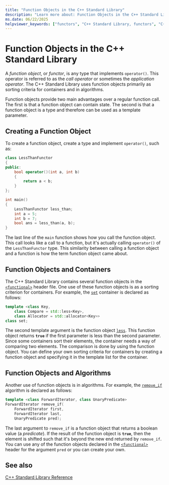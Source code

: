 ```yaml
---
title: "Function Objects in the C++ Standard Library"
description: "Learn more about: Function Objects in the C++ Standard Library"
ms.date: 06/22/2025
helpviewer_keywords: ["functors", "C++ Standard Library, functors", "C++ Standard Library, function objects", "function objects"]
---
```

# Function Objects in the C++ Standard Library

A *function object*, or *functor*, is any type that implements `operator()`. This operator is referred to as the *call operator* or sometimes the *application operator*. The C++ Standard Library uses function objects primarily as sorting criteria for containers and in algorithms.

Function objects provide two main advantages over a regular function call. The first is that a function object can contain state. The second is that a function object is a type and therefore can be used as a template parameter.

## Creating a Function Object

To create a function object, create a type and implement `operator()`, such as:

```cpp
class LessThanFunctor
{
public:
    bool operator()(int a, int b)
    {
        return a < b;
    }
};

int main()
{
    LessThanFunctor less_than;
    int a = 5;
    int b = 7;
    bool ans = less_than(a, b);
}
```

The last line of the `main` function shows how you call the function object. This call looks like a call to a function, but it's actually calling `operator()` of the `LessThanFunctor` type. This similarity between calling a function object and a function is how the term function object came about.

## Function Objects and Containers

The C++ Standard Library contains several function objects in the [`<functional>`](functional.md) header file. One use of these function objects is as a sorting criterion for containers. For example, the [`set`](set-class.md) container is declared as follows:

```cpp
template <class Key,
    class Compare = std::less<Key>,
    class Allocator = std::allocator<Key>>
class set;
```

The second template argument is the function object [`less`](less-struct.md). This function object returns **`true`** if the first parameter is less than the second parameter. Since some containers sort their elements, the container needs a way of comparing two elements. The comparison is done by using the function object. You can define your own sorting criteria for containers by creating a function object and specifying it in the template list for the container.

## Function Objects and Algorithms

Another use of function objects is in algorithms. For example, the [`remove_if`](algorithm-functions.md#remove_if) algorithm is declared as follows:

```cpp
template <class ForwardIterator, class UnaryPredicate>
ForwardIterator remove_if(
    ForwardIterator first,
    ForwardIterator last,
    UnaryPredicate pred);
```

The last argument to `remove_if` is a function object that returns a boolean value (a *predicate*). If the result of the function object is **`true`**, then the element is shifted such that it's beyond the new end returned by `remove_if`. You can use any of the function objects declared in the [`<functional>`](functional.md) header for the argument `pred` or you can create your own.

## See also

[C++ Standard Library Reference](cpp-standard-library-reference.md)
